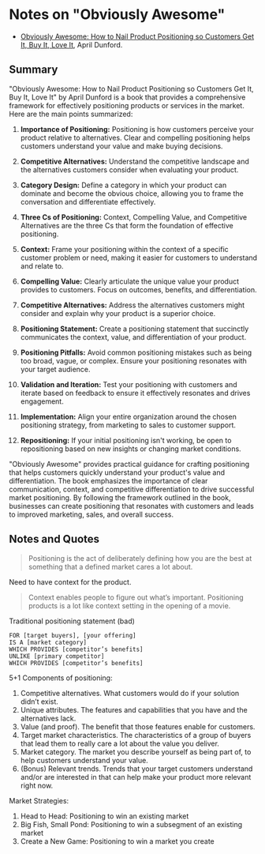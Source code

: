 # Notes on "Obviously Awesome"

* [Obviously Awesome: How to Nail Product Positioning so Customers Get It, Buy It, Love It](https://amzn.to/3QkUDfK), April Dunford.

## Summary

"Obviously Awesome: How to Nail Product Positioning so Customers Get It, Buy It, Love It" by April Dunford is a book that provides a comprehensive framework for effectively positioning products or services in the market. Here are the main points summarized:

1. **Importance of Positioning:** Positioning is how customers perceive your product relative to alternatives. Clear and compelling positioning helps customers understand your value and make buying decisions.

2. **Competitive Alternatives:** Understand the competitive landscape and the alternatives customers consider when evaluating your product.

3. **Category Design:** Define a category in which your product can dominate and become the obvious choice, allowing you to frame the conversation and differentiate effectively.

4. **Three Cs of Positioning:** Context, Compelling Value, and Competitive Alternatives are the three Cs that form the foundation of effective positioning.

5. **Context:** Frame your positioning within the context of a specific customer problem or need, making it easier for customers to understand and relate to.

6. **Compelling Value:** Clearly articulate the unique value your product provides to customers. Focus on outcomes, benefits, and differentiation.

7. **Competitive Alternatives:** Address the alternatives customers might consider and explain why your product is a superior choice.

8. **Positioning Statement:** Create a positioning statement that succinctly communicates the context, value, and differentiation of your product.

9. **Positioning Pitfalls:** Avoid common positioning mistakes such as being too broad, vague, or complex. Ensure your positioning resonates with your target audience.

10. **Validation and Iteration:** Test your positioning with customers and iterate based on feedback to ensure it effectively resonates and drives engagement.

11. **Implementation:** Align your entire organization around the chosen positioning strategy, from marketing to sales to customer support.

12. **Repositioning:** If your initial positioning isn't working, be open to repositioning based on new insights or changing market conditions.

"Obviously Awesome" provides practical guidance for crafting positioning that helps customers quickly understand your product's value and differentiation. The book emphasizes the importance of clear communication, context, and competitive differentiation to drive successful market positioning. By following the framework outlined in the book, businesses can create positioning that resonates with customers and leads to improved marketing, sales, and overall success.

## Notes and Quotes

> Positioning is the act of deliberately defining how you are the best at something that a defined market cares a lot about.

Need to have context for the product.

> Context enables people to figure out what’s important. Positioning products is a lot like context setting in the opening of a movie.


Traditional positioning statement (bad)

```
FOR [target buyers], [your offering]
IS A [market category]
WHICH PROVIDES [competitor’s benefits]
UNLIKE [primary competitor]
WHICH PROVIDES [competitor’s benefits]
```

5+1 Components of positioning:

1. Competitive alternatives. What customers would do if your solution didn’t exist.
2. Unique attributes. The features and capabilities that you have and the alternatives lack.
3. Value (and proof). The benefit that those features enable for customers.
4. Target market characteristics. The characteristics of a group of buyers that lead them to really care a lot about the value you deliver.
5. Market category. The market you describe yourself as being part of, to help customers understand your value.
6. (Bonus) Relevant trends. Trends that your target customers understand and/or are interested in that can help make your product more relevant right now.

Market Strategies:

1. Head to Head: Positioning to win an existing market
2. Big Fish, Small Pond: Positioning to win a subsegment of an existing market
3. Create a New Game: Positioning to win a market you create




